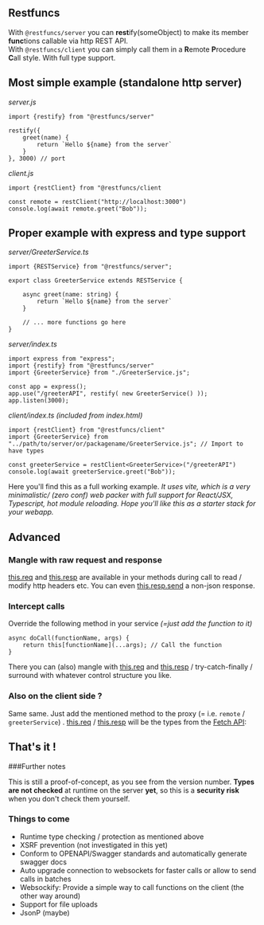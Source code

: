 ## Restfuncs

With `@restfuncs/server` you can **rest**ify(someObject) to make its member **func**tions callable via http REST API.   
With `@restfuncs/client` you can simply call them in a **R**emote **P**rocedure **C**all style. With full type support.


## Most simple example (standalone http server)

_server.js_

    import {restify} from "@restfuncs/server"

    restify({
        greet(name) {
            return `Hello ${name} from the server`
        }
    }, 3000) // port


_client.js_

    import {restClient} from "@restfuncs/client
    
    const remote = restClient("http://localhost:3000")
    console.log(await remote.greet("Bob"));


## Proper example with express and type support

_server/GreeterService.ts_

    import {RESTService} from "@restfuncs/server";

    export class GreeterService extends RESTService {

        async greet(name: string) {
            return `Hello ${name} from the server`
        }

        // ... more functions go here
    }

_server/index.ts_

    import express from "express";
    import {restify} from "@restfuncs/server"
    import {GreeterService} from "./GreeterService.js";

    const app = express();
    app.use("/greeterAPI", restify( new GreeterService() ));
    app.listen(3000);

_client/index.ts (included from index.html)_

    import {restClient} from "@restfuncs/client"
    import {GreeterService} from "../path/to/server/or/packagename/GreeterService.js"; // Import to have types
    
    const greeterService = restClient<GreeterService>("/greeterAPI")
    console.log(await greeterService.greet("Bob"));



Here you'll find this as a full working example. _It uses vite, which is a very minimalistic/ (zero conf) web packer with full support for React/JSX, Typescript, hot module reloading. Hope you'll like this as a starter stack for your webapp._

## Advanced

### Mangle with raw request and response

[this.req](https://expressjs.com/en/4x/api.html#req) and [this.resp](https://expressjs.com/en/4x/api.html#res) are available in your methods during call to read / modify http headers etc. You can even [this.resp.send](https://expressjs.com/en/4x/api.html#res.send) a non-json response.

### Intercept calls

Override the following method in your service _(=just add the function to it)_

    async doCall(functionName, args) {
        return this[functionName](...args); // Call the function
    }

There you can (also) mangle with [this.req](https://expressjs.com/en/4x/api.html#req) and [this.resp](https://expressjs.com/en/4x/api.html#res)  / try-catch-finally / surround with whatever control structure you like.

### Also on the client side ?

Same same. Just add the mentioned method to the proxy (= i.e. `remote` / `greeterService`) . [this.req](https://developer.mozilla.org/en-US/docs/Web/API/Request) / [this.resp](https://developer.mozilla.org/en-US/docs/Web/API/response) will be the types from the [Fetch API](https://developer.mozilla.org/en-US/docs/Web/API/Fetch_API):

## That's it !

###Further notes

This is still a proof-of-concept, as you see from the version number. 
**Types are not checked** at runtime on the server **yet**, so this is a **security risk** when you don't check them yourself.

### Things to come

- Runtime type checking / protection as mentioned above
- XSRF prevention (not investigated in this yet)
- Conform to OPENAPI/Swagger standards and automatically generate swagger docs
- Auto upgrade connection to websockets for faster calls or allow to send calls in batches
- Websockify: Provide a simple way to call functions on the client (the other way around)   
- Support for file uploads
- JsonP (maybe)